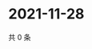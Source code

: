 # 2021-11-28

共 0 条

<!-- BEGIN WEIBO -->
<!-- 最后更新时间 Sun Nov 28 2021 08:31:34 GMT+0800 (China Standard Time) -->

<!-- END WEIBO -->
